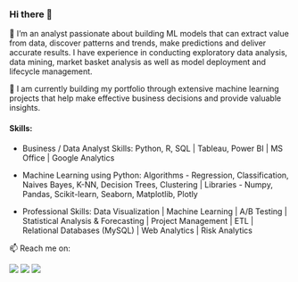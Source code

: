 ### Hi there 👋

🔭 I’m an analyst passionate about building ML models that can extract value from data, discover patterns and trends, make predictions and deliver accurate results. I have experience in conducting exploratory data analysis, data mining, market basket analysis as well as model deployment and lifecycle management. 

🌱 I am currently building my portfolio through extensive machine learning projects that help make effective business decisions and provide valuable insights. 

#### Skills: 

- Business / Data Analyst Skills: Python, R, SQL | Tableau, Power BI | MS Office | Google Analytics 

- Machine Learning using Python: Algorithms - Regression, Classification, Naives Bayes, K-NN, Decision Trees, Clustering | Libraries - Numpy, Pandas, Scikit-learn, Seaborn, Matplotlib, Plotly

- Professional Skills: Data Visualization | Machine Learning | A/B Testing | Statistical Analysis & Forecasting | Project Management | ETL | Relational Databases (MySQL) | Web Analytics | Risk Analytics

📫 Reach me on: 

<a target="_blank" href="https://www.linkedin.com/in/shimonyagrawal04/"><img src="https://img.shields.io/badge/-LinkedIn-0077B5?style=for-the-badge&logo=Linkedin&logoColor=white"></img></a>
<a target="_blank" href="mailto:shimonyagrawal@gmail.com"><img src="https://img.shields.io/badge/-Gmail-D14836?style=for-the-badge&logo=Gmail&logoColor=white"></img></a>
<a target="_blank" href="https://public.tableau.com/profile/shimonyagrawal#!/"><img src="https://img.shields.io/badge/-Tableau-1DA1F2?style=for-the-badge&logo=Tableau&logoColor=white"></img></a>
<br>
</p>      
